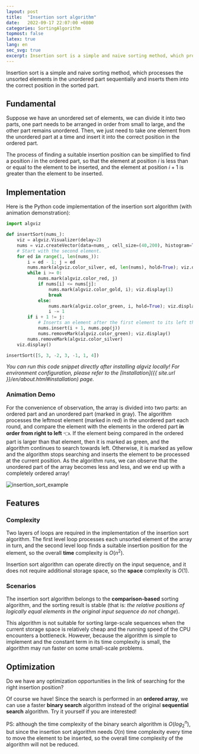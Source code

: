 ```yaml
---
layout: post
title:  "Insertion sort algorithm"
date:   2022-09-17 22:07:00 +0800
categories: SortingAlgorithm
topmost: false
latex: true
lang: en
sec_svg: true
excerpt: Insertion sort is a simple and naive sorting method, which processes the unsorted elements in the unordered part sequentially and inserts them into the correct position in the sorted part.
---
```


Insertion sort is a simple and naive sorting method, which processes the unsorted elements in the unordered part sequentially and inserts them into the correct position in the sorted part.

## Fundamental

Suppose we have an unordered set of elements, we can divide it into two parts, one part needs to be arranged in order from small to large, and the other part remains unordered. Then, we just need to take one element from the unordered part at a time and insert it into the correct position in the ordered part.

The process of finding a suitable insertion position can be simplified to find a position $i$ in the ordered part, so that the element at position $i$ is less than or equal to the element to be inserted, and the element at position $i+1$ is greater than the element to be inserted.

## Implementation

Here is the Python code implementation of the insertion sort algorithm (with animation demonstration):

```python
import algviz

def insertSort(nums_):
    viz = algviz.Visualizer(delay=2)
    nums = viz.createVector(data=nums_, cell_size=(40,200), histogram=True, show_index=False)
    # Start with the second element.
    for ed in range(1, len(nums_)):
        i = ed - 1; j = ed
        nums.mark(algviz.color_silver, ed, len(nums), hold=True); viz.display(1)
        while i >= 0:
            nums.mark(algviz.color_red, j)
            if nums[i] <= nums[j]:
                nums.mark(algviz.color_gold, i); viz.display(1)
                break
            else:
                nums.mark(algviz.color_green, i, hold=True); viz.display(1)
                i -= 1
        if i + 1 != j:
            # Inserts an element after the first element to its left that is not larger than it.
            nums.insert(i + 1, nums.pop(j))
            nums.removeMark(algviz.color_green); viz.display()
        nums.removeMark(algviz.color_silver)
    viz.display()

insertSort([5, 3, -2, 3, -1, 1, 4])
```

*You can run this code snippet directly after installing algviz locally! For environment configuration, please refer to the [Installation]({{ site.url }}/en/about.html#installation) page.*

### Animation Demo

For the convenience of observation, the array is divided into two parts: an ordered part and an unordered part (marked in gray). The algorithm processes the leftmost element (marked in red) in the unordered part each round, and compare the element with the elements in the ordered part **in order from right to left** 👈. If the element being compared in the ordered part is larger than that element, then it is marked as green, and the algorithm continues to search towards left. Otherwise, it is marked as yellow and the algorithm stops searching and inserts the element to be processed at the current position. As the algorithm runs, we can observe that the unordered part of the array becomes less and less, and we end up with a completely ordered array!

![insertion_sort_example](https://cdn.jsdelivr.net/gh/zjl9959/algviz-launch@master/svgs/InsertionSort2.svg)

## Features

### Complexity

Two layers of loops are required in the implementation of the insertion sort algorithm. The first level loop processes each unsorted element of the array in turn, and the second level loop finds a suitable insertion position for the element, so the overall **time** complexity is $O(n^2)$.

Insertion sort algorithm can operate directly on the input sequence, and it does not require additional storage space, so the **space** complexity is $O(1)$.

### Scenarios

The insertion sort algorithm belongs to the **comparison-based** sorting algorithm, and the sorting result is stable (that is: *the relative positions of logically equal elements in the original input sequence do not change*).

This algorithm is not suitable for sorting large-scale sequences when the current storage space is relatively cheap and the running speed of the CPU encounters a bottleneck. However, because the algorithm is simple to implement and the constant term in its time complexity is small, the algorithm may run faster on some small-scale problems.

## Optimization

Do we have any optimization opportunities in the link of searching for the right insertion position?

Of course we have! Since the search is performed in an **ordered array**, we can use a faster **binary search** algorithm instead of the original **sequential search** algorithm. Try it yourself if you are interested!

PS: although the time complexity of the binary search algorithm is $O(log_2^n)$, but since the insertion sort algorithm needs $O(n)$ time complexity every time to move the element to be inserted, so the overall time complexity of the algorithm will not be reduced.
